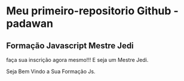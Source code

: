 # Meu primeiro-repositorio Github - padawan
## Formação Javascript Mestre Jedi

faça sua inscrição agora mesmo!!! E seja um Mestre Jedi. 

Seja Bem Vindo a Sua Formação Js.
